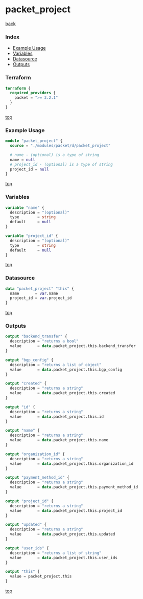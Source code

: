 # packet_project

[back](../packet.md)

### Index

- [Example Usage](#example-usage)
- [Variables](#variables)
- [Datasource](#datasource)
- [Outputs](#outputs)

### Terraform

```terraform
terraform {
  required_providers {
    packet = ">= 3.2.1"
  }
}
```

[top](#index)

### Example Usage

```terraform
module "packet_project" {
  source = "./modules/packet/d/packet_project"

  # name - (optional) is a type of string
  name = null
  # project_id - (optional) is a type of string
  project_id = null
}
```

[top](#index)

### Variables

```terraform
variable "name" {
  description = "(optional)"
  type        = string
  default     = null
}

variable "project_id" {
  description = "(optional)"
  type        = string
  default     = null
}
```

[top](#index)

### Datasource

```terraform
data "packet_project" "this" {
  name       = var.name
  project_id = var.project_id
}
```

[top](#index)

### Outputs

```terraform
output "backend_transfer" {
  description = "returns a bool"
  value       = data.packet_project.this.backend_transfer
}

output "bgp_config" {
  description = "returns a list of object"
  value       = data.packet_project.this.bgp_config
}

output "created" {
  description = "returns a string"
  value       = data.packet_project.this.created
}

output "id" {
  description = "returns a string"
  value       = data.packet_project.this.id
}

output "name" {
  description = "returns a string"
  value       = data.packet_project.this.name
}

output "organization_id" {
  description = "returns a string"
  value       = data.packet_project.this.organization_id
}

output "payment_method_id" {
  description = "returns a string"
  value       = data.packet_project.this.payment_method_id
}

output "project_id" {
  description = "returns a string"
  value       = data.packet_project.this.project_id
}

output "updated" {
  description = "returns a string"
  value       = data.packet_project.this.updated
}

output "user_ids" {
  description = "returns a list of string"
  value       = data.packet_project.this.user_ids
}

output "this" {
  value = packet_project.this
}
```

[top](#index)